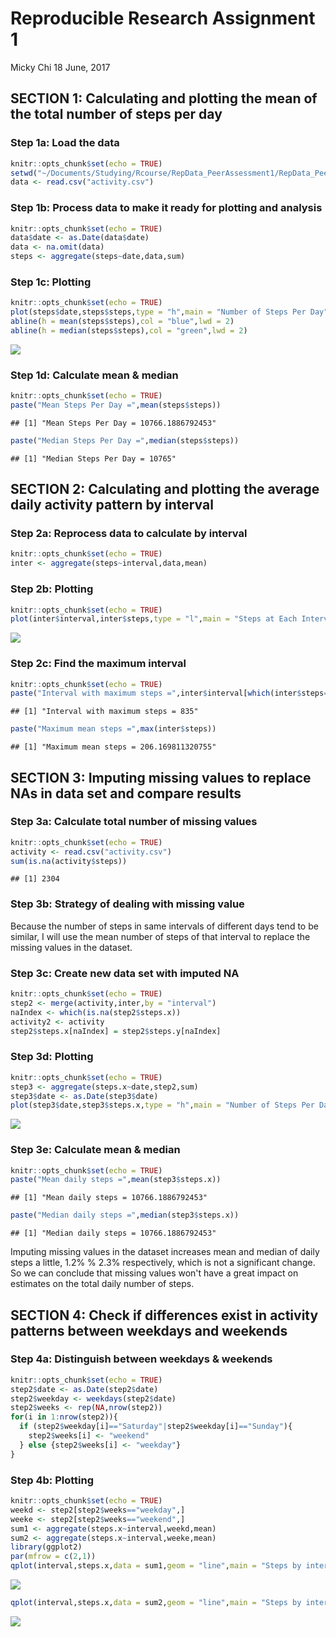 Reproducible Research Assignment 1
================
Micky Chi
18 June, 2017

SECTION 1: Calculating and plotting the mean of the total number of steps per day
---------------------------------------------------------------------------------

### Step 1a: Load the data

``` r
knitr::opts_chunk$set(echo = TRUE)
setwd("~/Documents/Studying/Rcourse/RepData_PeerAssessment1/RepData_PeerAssessment1")
data <- read.csv("activity.csv")
```

### Step 1b: Process data to make it ready for plotting and analysis

``` r
knitr::opts_chunk$set(echo = TRUE)
data$date <- as.Date(data$date)
data <- na.omit(data)
steps <- aggregate(steps~date,data,sum)
```

### Step 1c: Plotting

``` r
knitr::opts_chunk$set(echo = TRUE)
plot(steps$date,steps$steps,type = "h",main = "Number of Steps Per Day",xlab = "Date",ylab = "Steps Per Day",col = "red",lwd = 2)
abline(h = mean(steps$steps),col = "blue",lwd = 2)
abline(h = median(steps$steps),col = "green",lwd = 2)
```

![](PA1_template_files/figure-markdown_github-ascii_identifiers/Plotting%201-1.png)

### Step 1d: Calculate mean & median

``` r
knitr::opts_chunk$set(echo = TRUE)
paste("Mean Steps Per Day =",mean(steps$steps))
```

    ## [1] "Mean Steps Per Day = 10766.1886792453"

``` r
paste("Median Steps Per Day =",median(steps$steps))
```

    ## [1] "Median Steps Per Day = 10765"

SECTION 2: Calculating and plotting the average daily activity pattern by interval
----------------------------------------------------------------------------------

### Step 2a: Reprocess data to calculate by interval

``` r
knitr::opts_chunk$set(echo = TRUE)
inter <- aggregate(steps~interval,data,mean)
```

### Step 2b: Plotting

``` r
knitr::opts_chunk$set(echo = TRUE)
plot(inter$interval,inter$steps,type = "l",main = "Steps at Each Interval",xlab = "Interval",ylab = "Steps",col = "Green",lwd = 2)
```

![](PA1_template_files/figure-markdown_github-ascii_identifiers/Plotting%202-1.png)

### Step 2c: Find the maximum interval

``` r
knitr::opts_chunk$set(echo = TRUE)
paste("Interval with maximum steps =",inter$interval[which(inter$steps==max(inter$steps))])
```

    ## [1] "Interval with maximum steps = 835"

``` r
paste("Maximum mean steps =",max(inter$steps))
```

    ## [1] "Maximum mean steps = 206.169811320755"

SECTION 3: Imputing missing values to replace NAs in data set and compare results
---------------------------------------------------------------------------------

### Step 3a: Calculate total number of missing values

``` r
knitr::opts_chunk$set(echo = TRUE)
activity <- read.csv("activity.csv")
sum(is.na(activity$steps))
```

    ## [1] 2304

### Step 3b: Strategy of dealing with missing value

Because the number of steps in same intervals of different days tend to be similar, I will use the mean number of steps of that interval to replace the missing values in the dataset.

### Step 3c: Create new data set with imputed NA

``` r
knitr::opts_chunk$set(echo = TRUE)
step2 <- merge(activity,inter,by = "interval")
naIndex <- which(is.na(step2$steps.x))
activity2 <- activity
step2$steps.x[naIndex] = step2$steps.y[naIndex]
```

### Step 3d: Plotting

``` r
knitr::opts_chunk$set(echo = TRUE)
step3 <- aggregate(steps.x~date,step2,sum)
step3$date <- as.Date(step3$date)
plot(step3$date,step3$steps.x,type = "h",main = "Number of Steps Per Day",xlab = "Date",ylab = "Steps Per Day",col = "red",lwd = 2)
```

![](PA1_template_files/figure-markdown_github-ascii_identifiers/Plotting%203-1.png)

### Step 3e: Calculate mean & median

``` r
knitr::opts_chunk$set(echo = TRUE)
paste("Mean daily steps =",mean(step3$steps.x))
```

    ## [1] "Mean daily steps = 10766.1886792453"

``` r
paste("Median daily steps =",median(step3$steps.x))
```

    ## [1] "Median daily steps = 10766.1886792453"

Imputing missing values in the dataset increases mean and median of daily steps a little, 1.2% % 2.3% respectively, which is not a significant change. So we can conclude that missing values won't have a great impact on estimates on the total daily number of steps.

SECTION 4: Check if differences exist in activity patterns between weekdays and weekends
----------------------------------------------------------------------------------------

### Step 4a: Distinguish between weekdays & weekends

``` r
knitr::opts_chunk$set(echo = TRUE)
step2$date <- as.Date(step2$date)
step2$weekday <- weekdays(step2$date)
step2$weeks <- rep(NA,nrow(step2))
for(i in 1:nrow(step2)){
  if (step2$weekday[i]=="Saturday"|step2$weekday[i]=="Sunday"){
    step2$weeks[i] <- "weekend"
  } else {step2$weeks[i] <- "weekday"}
}
```

### Step 4b: Plotting

``` r
knitr::opts_chunk$set(echo = TRUE)
weekd <- step2[step2$weeks=="weekday",]
weeke <- step2[step2$weeks=="weekend",]
sum1 <- aggregate(steps.x~interval,weekd,mean)
sum2 <- aggregate(steps.x~interval,weeke,mean)
library(ggplot2)
par(mfrow = c(2,1))
qplot(interval,steps.x,data = sum1,geom = "line",main = "Steps by interval - Weekday",ylab = "Steps")
```

![](PA1_template_files/figure-markdown_github-ascii_identifiers/Plotting%204-1.png)

``` r
qplot(interval,steps.x,data = sum2,geom = "line",main = "Steps by interval - Weekend",ylab = "Steps")
```

![](PA1_template_files/figure-markdown_github-ascii_identifiers/Plotting%204-2.png)
